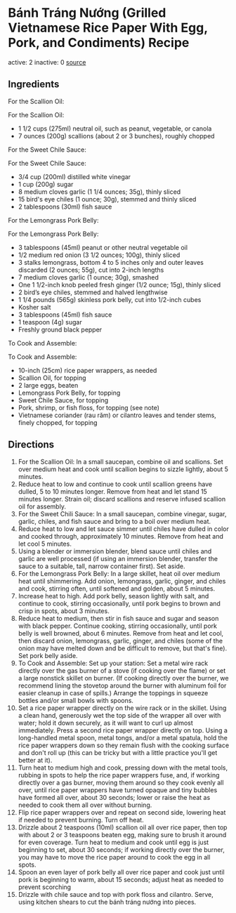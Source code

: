 # Bánh Tráng Nướng (Grilled Vietnamese Rice Paper With Egg, Pork, and Condiments) Recipe
active: 2
inactive: 0
[source](https://www.seriouseats.com/recipes/2021/01/banh-trang-nuong-grilled-vietnamese-rice-paper.html)
## Ingredients

For the Scallion Oil:

For the Scallion Oil:
* 1 1/2 cups (275ml) neutral oil, such as peanut, vegetable, or canola
* 7 ounces (200g) scallions (about 2 or 3 bunches), roughly chopped

For the Sweet Chile Sauce:

For the Sweet Chile Sauce:
* 3/4 cup (200ml) distilled white vinegar
* 1 cup (200g) sugar
* 8 medium cloves garlic (1 1/4 ounces; 35g), thinly sliced
* 15 bird's eye chiles (1 ounce; 30g), stemmed and thinly sliced
* 2 tablespoons (30ml) fish sauce

For the Lemongrass Pork Belly:

For the Lemongrass Pork Belly:
* 3 tablespoons (45ml) peanut or other neutral vegetable oil
* 1/2 medium red onion (3 1/2 ounces; 100g), thinly sliced
* 3 stalks lemongrass, bottom 4 to 5 inches only and outer leaves discarded (2 ounces; 55g), cut into 2-inch lengths
* 7 medium cloves garlic (1 ounce; 30g), smashed
* One 1 1/2-inch knob peeled fresh ginger (1/2 ounce; 15g), thinly sliced
* 2 bird’s eye chiles, stemmed and halved lengthwise
* 1 1/4 pounds (565g) skinless pork belly, cut into 1/2-inch cubes
* Kosher salt
* 3 tablespoons (45ml) fish sauce
* 1 teaspoon (4g) sugar
* Freshly ground black pepper

To Cook and Assemble:

To Cook and Assemble:
* 10-inch (25cm) rice paper wrappers, as needed
* Scallion Oil, for topping
* 2 large eggs, beaten
* Lemongrass Pork Belly, for topping
* Sweet Chile Sauce, for topping
* Pork, shrimp, or fish floss, for topping (see note)
* Vietnamese coriander (rau răm) or cilantro leaves and tender stems, finely chopped, for topping
## Directions
1. For the Scallion Oil: In a small saucepan, combine oil and scallions. Set over medium heat and cook until scallion begins to sizzle lightly, about 5 minutes.
2. Reduce heat to low and continue to cook until scallion greens have dulled, 5 to 10 minutes longer. Remove from heat and let stand 15 minutes longer. Strain oil; discard scallions and reserve infused scallion oil for assembly.
3. For the Sweet Chili Sauce: In a small saucepan, combine vinegar, sugar, garlic, chiles, and fish sauce and bring to a boil over medium heat.
4. Reduce heat to low and let sauce simmer until chiles have dulled in color and cooked through, approximately 10 minutes. Remove from heat and let cool 5 minutes.
5. Using a blender or immersion blender, blend sauce until chiles and garlic are well processed (if using an immersion blender, transfer the sauce to a suitable, tall, narrow container first). Set aside.
6. For the Lemongrass Pork Belly: In a large skillet, heat oil over medium heat until shimmering. Add onion, lemongrass, garlic, ginger, and chiles and cook, stirring often, until softened and golden, about 5 minutes.
7. Increase heat to high. Add pork belly, season lightly with salt, and continue to cook, stirring occasionally, until pork begins to brown and crisp in spots, about 3 minutes.
8. Reduce heat to medium, then stir in fish sauce and sugar and season with black pepper. Continue cooking, stirring occasionally, until pork belly is well browned, about 6 minutes. Remove from heat and let cool, then discard onion, lemongrass, garlic, ginger, and chiles (some of the onion may have melted down and be difficult to remove, but that's fine). Set pork belly aside.
9. To Cook and Assemble: Set up your station: Set a metal wire rack directly over the gas burner of a stove (if cooking over the flame) or set a large nonstick skillet on burner. (If cooking directly over the burner, we recommend lining the stovetop around the burner with aluminum foil for easier cleanup in case of spills.) Arrange the toppings in squeeze bottles and/or small bowls with spoons.
10. Set a rice paper wrapper directly on the wire rack or in the skillet. Using a clean hand, generously wet the top side of the wrapper all over with water; hold it down securely, as it will want to curl up almost immediately. Press a second rice paper wrapper directly on top. Using a long-handled metal spoon, metal tongs, and/or a metal spatula, hold the rice paper wrappers down so they remain flush with the cooking surface and don't roll up (this can be tricky but with a little practice you'll get better at it).
11. Turn heat to medium high and cook, pressing down with the metal tools, rubbing in spots to help the rice paper wrappers fuse, and, if working directly over a gas burner, moving them around so they cook evenly all over, until rice paper wrappers have turned opaque and tiny bubbles have formed all over, about 30 seconds; lower or raise the heat as needed to cook them all over without burning.
12. Flip rice paper wrappers over and repeat on second side, lowering heat if needed to prevent burning. Turn off heat.
13. Drizzle about 2 teaspoons (10ml) scallion oil all over rice paper, then top with about 2 or 3 teaspoons beaten egg, making sure to brush it around for even coverage. Turn heat to medium and cook until egg is just beginning to set, about 30 seconds; if working directly over the burner, you may have to move the rice paper around to cook the egg in all spots.
14. Spoon an even layer of pork belly all over rice paper and cook just until pork is beginning to warm, about 15 seconds; adjust heat as needed to prevent scorching
15. Drizzle with chile sauce and top with pork floss and cilantro. Serve, using kitchen shears to cut the bánh tráng nướng into pieces.
